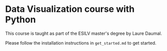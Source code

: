 # Data Visualization course with Python

This course is taught as part of the ESILV master's degree by Laure Daumal.

Please follow the installation instructions in `get_started.md` to get started.

